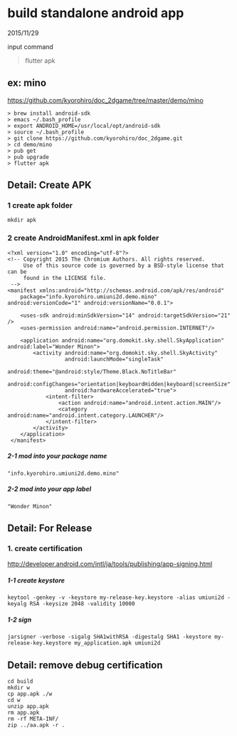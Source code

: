 # build standalone android app
2015/11/29

input command
> flutter apk 


## ex: mino
https://github.com/kyorohiro/doc_2dgame/tree/master/demo/mino

```
> brew install android-sdk
> emacs ~/.bash_profile
> export ANDROID_HOME=/usr/local/opt/android-sdk
> source ~/.bash_profile
> git clone https://github.com/kyorohiro/doc_2dgame.git
> cd demo/mino
> pub get
> pub upgrade
> flutter apk
```

## Detail: Create APK
### 1 create apk folder
```
mkdir apk
```

### 2 create AndroidManifest.xml in apk folder
```
<?xml version="1.0" encoding="utf-8"?>
<!-- Copyright 2015 The Chromium Authors. All rights reserved.
     Use of this source code is governed by a BSD-style license that can be
     found in the LICENSE file.
 -->
<manifest xmlns:android="http://schemas.android.com/apk/res/android"
    package="info.kyorohiro.umiuni2d.demo.mino" android:versionCode="1" android:versionName="0.0.1">

    <uses-sdk android:minSdkVersion="14" android:targetSdkVersion="21" />
    <uses-permission android:name="android.permission.INTERNET"/>

    <application android:name="org.domokit.sky.shell.SkyApplication" android:label="Wonder Minon">
        <activity android:name="org.domokit.sky.shell.SkyActivity"
                  android:launchMode="singleTask"
                  android:theme="@android:style/Theme.Black.NoTitleBar"
                  android:configChanges="orientation|keyboardHidden|keyboard|screenSize"
                  android:hardwareAccelerated="true">
            <intent-filter>
                <action android:name="android.intent.action.MAIN"/>
                <category android:name="android.intent.category.LAUNCHER"/>
            </intent-filter>
        </activity>
    </application>
 </manifest>
```
##### 2-1 mod into your package name
```
"info.kyorohiro.umiuni2d.demo.mino"
```
##### 2-2 mod into your app label
```
"Wonder Minon"
```


## Detail: For Release

### 1. create certification

http://developer.android.com/intl/ja/tools/publishing/app-signing.html

##### 1-1 create keystore
```
keytool -genkey -v -keystore my-release-key.keystore -alias umiuni2d -keyalg RSA -keysize 2048 -validity 10000
```

##### 1-2 sign
```
jarsigner -verbose -sigalg SHA1withRSA -digestalg SHA1 -keystore my-release-key.keystore my_application.apk umiuni2d
```

## Detail: remove debug certification
```
cd build
mkdir w
cp app.apk ./w
cd w
unzip app.apk 
rm app.apk 
rm -rf META-INF/
zip ../aa.apk -r .

```




